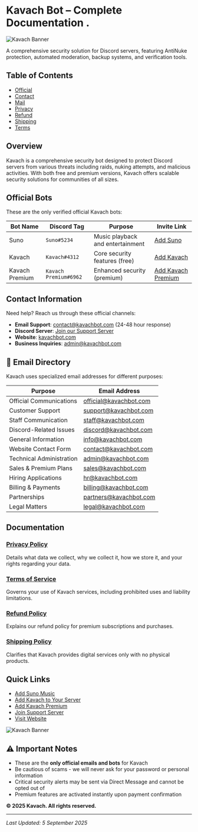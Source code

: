 # Kavach Bot – Complete Documentation .

  ![Kavach Banner](https://media.discordapp.net/attachments/1270304805570482188/1413524815058436096/logo.png?ex=68bc3f11&is=68baed91&hm=a53b1b054dd7d7e4f57fdd90c2a4dd157d1e2172b0352bbb7606d58b218d2d21&=&format=webp&quality=lossless&width=350&height=350)

A comprehensive security solution for Discord servers, featuring AntiNuke protection, automated moderation, backup systems, and verification tools.

##  Table of Contents

- [Official](./Official.md)
- [Contact](./contact.md)
- [Mail](./mail.md)
- [Privacy](./privacy.md)
- [Refund](./refund.md)
- [Shipping](./shipping.md)
- [Terms](./terms.md)

##  Overview

Kavach is a comprehensive security bot designed to protect Discord servers from various threats including raids, nuking attempts, and malicious activities. With both free and premium versions, Kavach offers scalable security solutions for communities of all sizes.

##  Official Bots

These are the only verified official Kavach bots:

| Bot Name | Discord Tag | Purpose | Invite Link |
|----------|-------------|---------|-------------|
| Suno | `Suno#5234` | Music playback and entertainment | [Add Suno](https://discord.com/oauth2/authorize?client_id=1213200797844897833) |
| Kavach | `Kavach#4312` | Core security features (free) | [Add Kavach](https://discord.com/oauth2/authorize?client_id=860040650124558336) |
| Kavach Premium | `Kavach Premium#6962` | Enhanced security (premium) | [Add Kavach Premium](https://discord.com/oauth2/authorize?client_id=1051442182466314281) |

##  Contact Information

Need help? Reach us through these official channels:

- **Email Support**: [contact@kavachbot.com](mailto:contact@kavachbot.com) (24-48 hour response)
- **Discord Server**: [Join our Support Server](https://discord.gg/Kavach)
- **Website**: [kavachbot.com](https://kavachbot.com)
- **Business Inquiries**: [admin@kavachbot.com](mailto:admin@kavachbot.com)

## 📧 Email Directory

Kavach uses specialized email addresses for different purposes:

| Purpose | Email Address |
|---------|---------------|
| Official Communications | [official@kavachbot.com](mailto:official@kavachbot.com) |
| Customer Support | [support@kavachbot.com](mailto:support@kavachbot.com) |
| Staff Communication | [staff@kavachbot.com](mailto:staff@kavachbot.com) |
| Discord-Related Issues | [discord@kavachbot.com](mailto:discord@kavachbot.com) |
| General Information | [info@kavachbot.com](mailto:info@kavachbot.com) |
| Website Contact Form | [contact@kavachbot.com](mailto:contact@kavachbot.com) |
| Technical Administration | [admin@kavachbot.com](mailto:admin@kavachbot.com) |
| Sales & Premium Plans | [sales@kavachbot.com](mailto:sales@kavachbot.com) |
| Hiring Applications | [hr@kavachbot.com](mailto:hr@kavachbot.com) |
| Billing & Payments | [billing@kavachbot.com](mailto:billing@kavachbot.com) |
| Partnerships | [partners@kavachbot.com](mailto:partners@kavachbot.com) |
| Legal Matters | [legal@kavachbot.com](mailto:legal@kavachbot.com) |

##  Documentation

### [Privacy Policy](privacy.md)
Details what data we collect, why we collect it, how we store it, and your rights regarding your data.

### [Terms of Service](terms.md)
Governs your use of Kavach services, including prohibited uses and liability limitations.

### [Refund Policy](refund.md)
Explains our refund policy for premium subscriptions and purchases.

### [Shipping Policy](shipping.md)
Clarifies that Kavach provides digital services only with no physical products.

##  Quick Links
- [Add Suno Music ](https://discord.com/oauth2/authorize?client_id=1213200797844897833)
- [Add Kavach to Your Server](https://discord.com/oauth2/authorize?client_id=860040650124558336)
- [Add Kavach Premium](https://discord.com/oauth2/authorize?client_id=1051442182466314281)
- [Join Support Server](https://discord.gg/Kavach)
- [Visit Website](https://kavachbot.com)

![Kavach Banner](https://media.discordapp.net/attachments/1270304805570482188/1413524247644733570/banner.png?ex=68bc3e8a&is=68baed0a&hm=cf8807fe7917e72c1bc08e24d63ff18574d5541387d55961961dcc18ad562697&=&format=webp&quality=lossless&width=550&height=194)

## ⚠️ Important Notes

- These are the **only official emails and bots** for Kavach
- Be cautious of scams - we will never ask for your password or personal information
- Critical security alerts may be sent via Direct Message and cannot be opted out of
- Premium features are activated instantly upon payment confirmation

**© 2025 Kavach. All rights reserved.**

---

*Last Updated: 5 September 2025*
